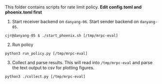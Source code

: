This folder contains scripts for rate limit policy.
**Edit config.toml and phoenix.toml first**

1. Start receiver backend on `danyang-06`. Start sender backend on
   `danyang-05`.
```
cjr@danyang-05 $ ./start_phoenix.sh [/tmp/mrpc-eval]
```

2. Run policy
```
python3 run_policy.py [/tmp/mrpc-eval]
```

3. Collect and parse results. This will read into `/tmp/mrpc-eval` and
   parse the text output to csv for plotting figures.
```
python3 ./collect.py [/tmp/mrpc-eval]
```
